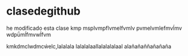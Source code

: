 # clasedegithub
he modificado esta clase
kmp msplvmpflvmelfvmlv
pvmelvmlefmvĺmv
wdpǘmĺfmvwĺfvm

kmkdmclwdmcẃelc,lalalala
lalalalaallalalalalaal
alañañaññañañaña